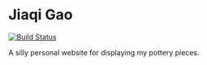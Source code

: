 # Jiaqi Gao
[![Build Status](https://app.travis-ci.com/JiaqiGao/JiaqiGao.github.io.svg?branch=master)](https://app.travis-ci.com/JiaqiGao/JiaqiGao.github.io)

A silly personal website for displaying my pottery pieces.
